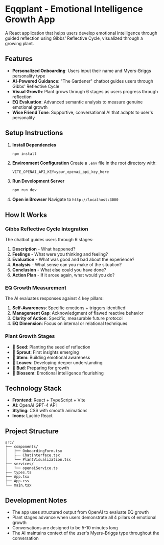 # Eqqplant - Emotional Intelligence Growth App

A React application that helps users develop emotional intelligence through guided reflection using Gibbs' Reflective Cycle, visualized through a growing plant.

## Features

- **Personalized Onboarding**: Users input their name and Myers-Briggs personality type
- **AI-Powered Guidance**: "The Gardener" chatbot guides users through Gibbs' Reflective Cycle
- **Visual Growth**: Plant grows through 6 stages as users progress through reflection
- **EQ Evaluation**: Advanced semantic analysis to measure genuine emotional growth
- **Wise Friend Tone**: Supportive, conversational AI that adapts to user's personality

## Setup Instructions

1. **Install Dependencies**
   ```bash
   npm install
   ```

2. **Environment Configuration**
   Create a `.env` file in the root directory with:
   ```
   VITE_OPENAI_API_KEY=your_openai_api_key_here
   ```

3. **Run Development Server**
   ```bash
   npm run dev
   ```

4. **Open in Browser**
   Navigate to `http://localhost:3000`

## How It Works

### Gibbs Reflective Cycle Integration
The chatbot guides users through 6 stages:
1. **Description** - What happened?
2. **Feelings** - What were you thinking and feeling?
3. **Evaluation** - What was good and bad about the experience?
4. **Analysis** - What sense can you make of the situation?
5. **Conclusion** - What else could you have done?
6. **Action Plan** - If it arose again, what would you do?

### EQ Growth Measurement
The AI evaluates responses against 4 key pillars:

1. **Self-Awareness**: Specific emotions + triggers identified
2. **Management Gap**: Acknowledgment of flawed reactive behavior
3. **Clarity of Action**: Specific, measurable future protocol
4. **EQ Dimension**: Focus on internal or relational techniques

### Plant Growth Stages
- 🌱 **Seed**: Planting the seed of reflection
- 🌿 **Sprout**: First insights emerging
- 🌾 **Stem**: Building emotional awareness
- 🌳 **Leaves**: Developing deeper understanding
- 🌺 **Bud**: Preparing for growth
- 🌸 **Blossom**: Emotional intelligence flourishing

## Technology Stack

- **Frontend**: React + TypeScript + Vite
- **AI**: OpenAI GPT-4 API
- **Styling**: CSS with smooth animations
- **Icons**: Lucide React

## Project Structure

```
src/
├── components/
│   ├── OnboardingForm.tsx
│   ├── ChatInterface.tsx
│   └── PlantVisualization.tsx
├── services/
│   └── openaiService.ts
├── types.ts
├── App.tsx
├── App.css
└── main.tsx
```

## Development Notes

- The app uses structured output from OpenAI to evaluate EQ growth
- Plant stages advance when users demonstrate all 4 pillars of emotional growth
- Conversations are designed to be 5-10 minutes long
- The AI maintains context of the user's Myers-Briggs type throughout the conversation
